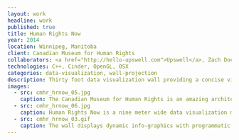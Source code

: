 ```yaml
---
layout: work
headline: work
published: true
title: Human Rights Now
year: 2014
location: Winnipeg, Manitoba
client: Canadian Museum for Human Rights
collaborators: <a href="http://hello-upswell.com">Upswell</a>, Zach Doe
technologies: C++, Cinder, OpenGL, OSX
categories: data-visualization, wall-projection
description: Thirty foot data visualization wall providing a concise view of human rights issues around the world today.
images:
  - src: cmhr_hrnow_05.jpg
    caption: The Canadian Museum for Human Rights is an amazing architectural monument
  - src: cmhr_hrnow_06.jpg
    caption: Human Rights Now is a nine meter wide data visualization media wall
  - src: cmhr_hrnow_03.gif
    caption: The wall displays dynamic info-graphics with programmatic animation and effects
---
```

